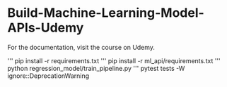 # Build-Machine-Learning-Model-APIs-Udemy
For the documentation, visit the course on Udemy.

''' pip install -r requirements.txt
''' pip install -r ml_api/requirements.txt
''' python regression_model/train_pipeline.py
''' pytest tests -W ignore::DeprecationWarning